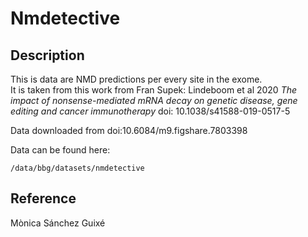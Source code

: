# Nmdetective

## Description
This is data are NMD predictions per every site in the exome.  
It is taken from this work from Fran Supek:
Lindeboom et al 2020
*The impact of nonsense-mediated mRNA decay on genetic disease, gene editing and cancer immunotherapy*
doi: 10.1038/s41588-019-0517-5

Data downloaded from doi:10.6084/m9.figshare.7803398

Data can be found here:
```
/data/bbg/datasets/nmdetective
```

## Reference
Mònica Sánchez Guixé
